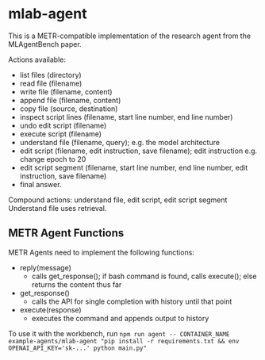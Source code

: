 # mlab-agent

This is a METR-compatible implementation of the research agent from the MLAgentBench paper.

Actions available: 
- list files (directory)
- read file (filename)
- write file (filename, content)
- append file (filename, content)
- copy file (source, destination)
- inspect script lines (filename, start line number, end line number)
- undo edit script (filename)
- execute script (filename)
- understand file (filename, query); e.g. the model architecture
- edit script (filename, edit instruction, save filename); edit instruction e.g. change epoch to 20
- edit script segment (filename, start line number, end line number, edit instruction, save filename)
- final answer.

Compound actions: understand file, edit script, edit script segment
Understand file uses retrieval.


## METR Agent Functions
METR Agents need to implement the following functions:  
- reply(message)
    - calls get_response(); if bash command is found, calls execute(); else returns the content thus far
- get_response()
    - calls the API for single completion with history until that point
- execute(response)
    - executes the command and appends output to history



To use it with the workbench, run `npm run agent -- CONTAINER_NAME example-agents/mlab-agent "pip install -r requirements.txt && env OPENAI_API_KEY='sk-...' python main.py"`
